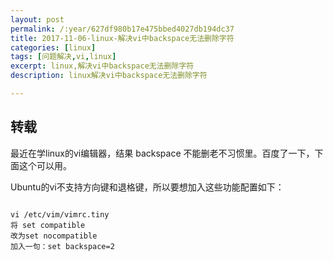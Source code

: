 ```yaml
---
layout: post
permalink: /:year/627df980b17e475bbed4027db194dc37
title: 2017-11-06-linux-解决vi中backspace无法删除字符
categories: [linux]
tags: [问题解决,vi,linux]
excerpt: linux,解决vi中backspace无法删除字符
description: linux解决vi中backspace无法删除字符

---
```


## 转载 ##

最近在学linux的vi编辑器，结果 backspace 不能删老不习惯里。百度了一下，下面这个可以用。

Ubuntu的vi不支持方向键和退格键，所以要想加入这些功能配置如下：

```

vi /etc/vim/vimrc.tiny
将 set compatible 
改为set nocompatible
加入一句：set backspace=2

```